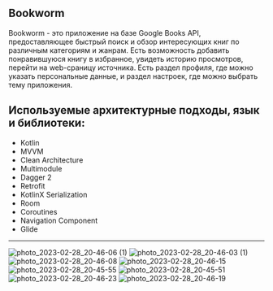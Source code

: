 **Bookworm**
-----------
Bookworm - это приложение на базе Google Books API, предоставляющее быстрый поиск и обзор интересующих книг по различным категориям и жанрам. Есть возможность добавить понравившуюся книгу в избранное, увидеть историю просмотров, перейти на web-сраницу источника. Есть раздел профиля, где можно указать персональные данные, и раздел настроек, где можно выбрать тему приложения.

Используемые архитектурные подходы, язык и библиотеки:
------------------------
* Kotlin
* MVVM 
* Clean Architecture
* Multimodule 
* Dagger 2  
* Retrofit
* KotlinX Serialization  
* Room
* Coroutines    
* Navigation Component  
* Glide
-------------------
![photo_2023-02-28_20-46-06 (1)](https://user-images.githubusercontent.com/85755027/229359479-f17f704f-6ba8-45d0-9370-7baa55d776d6.jpg) ![photo_2023-02-28_20-46-03 (1)](https://user-images.githubusercontent.com/85755027/229359494-959baf71-257a-4cc2-9e0c-989381db8750.jpg) ![photo_2023-02-28_20-46-08](https://user-images.githubusercontent.com/85755027/229359519-85746070-dea3-413a-a35b-8004eaa1c2e8.jpg) ![photo_2023-02-28_20-46-15](https://user-images.githubusercontent.com/85755027/229359537-6ac43689-a6ef-4168-ab82-a3488bfa89dc.jpg) ![photo_2023-02-28_20-45-55](https://user-images.githubusercontent.com/85755027/229359567-6718e3b7-f595-47f8-9861-ecadf4534e3b.jpg) ![photo_2023-02-28_20-45-51](https://user-images.githubusercontent.com/85755027/229359586-95bc2e84-aaec-4bfc-ba5a-f7ccd4b00300.jpg) ![photo_2023-02-28_20-46-23](https://user-images.githubusercontent.com/85755027/229359600-890c32c9-40b4-4e4e-9ed2-4b2723ba460b.jpg) ![photo_2023-02-28_20-46-19](https://user-images.githubusercontent.com/85755027/229359613-90e5055a-7f4a-4db1-b838-47969240dca8.jpg)







